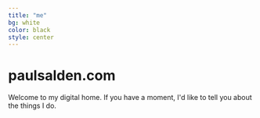 ```yaml
---
title: "me"
bg: white
color: black
style: center
---
```


# paulsalden.com
Welcome to my digital home. If you have a moment, I'd like to tell you about the things I do.
